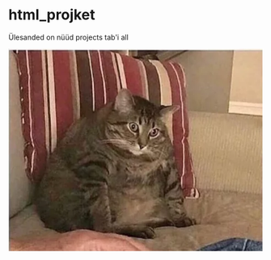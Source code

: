 # html_projket

Ülesanded on nüüd projects tab'i all

![alt text](https://raw.githubusercontent.com/KonstantinIV/html_projekt/konstantin_leheke/cat.PNG )
